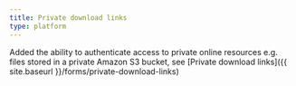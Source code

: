 ```yaml
---
title: Private download links
type: platform
---
```


Added the ability to authenticate access to private online resources e.g. files stored in a private Amazon S3 bucket, see [Private download links]({{ site.baseurl }}/forms/private-download-links)